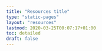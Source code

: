 ```yaml
---
title: "Resources title"
type: "static-pages"
layout: "resources"
lastmod: 2020-03-25T00:07:17+01:00
toc: detailed
draft: false
---
```


